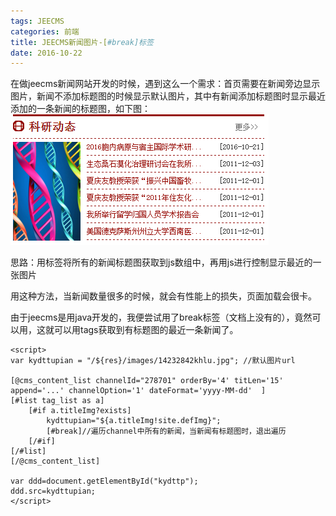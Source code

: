 ```yaml
---
tags: JEECMS
categories: 前端
title: JEECMS新闻图片-[#break]标签
date: 2016-10-22
---
```


在做jeecms新闻网站开发的时候，遇到这么一个需求：首页需要在新闻旁边显示图片，新闻不添加标题图的时候显示默认图片，其中有新闻添加标题图时显示最近添加的一条新闻的标题图，如下图：
![新闻动态](2016-10-22-JEECMS-titleImg/xuqiu.png)

思路：用标签将所有的新闻标题图获取到js数组中，再用js进行控制显示最近的一张图片

用这种方法，当新闻数量很多的时候，就会有性能上的损失，页面加载会很卡。

由于jeecms是用java开发的，我便尝试用了break标签（文档上没有的），竟然可以用，这就可以用tags获取到有标题图的最近一条新闻了。

<!-- more -->

```
<script>
var kydttupian = "/${res}/images/14232842khlu.jpg"; //默认图片url

[@cms_content_list channelId="278701" orderBy='4' titLen='15' append='...' channelOption='1' dateFormat='yyyy-MM-dd'  ]
[#list tag_list as a]
	[#if a.titleImg?exists]
		kydttupian="${a.titleImg!site.defImg}";
		[#break]//遍历channel中所有的新闻，当新闻有标题图时，退出遍历
	[/#if]
[/#list]
[/@cms_content_list]

var ddd=document.getElementById("kydttp");
ddd.src=kydttupian;
</script>
```
